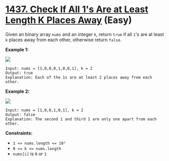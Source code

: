 # [1437. Check If All 1's Are at Least Length K Places Away][link] (Easy)

[link]: https://leetcode.com/problems/check-if-all-1s-are-at-least-length-k-places-away/

Given an binary array `nums` and an integer `k`, return `true` if all  `1`'s are at least  `k`
places away from each other, otherwise return  `false`.

**Example 1:**

![](https://assets.leetcode.com/uploads/2020/04/15/sample_1_1791.png)

```
Input: nums = [1,0,0,0,1,0,0,1], k = 2
Output: true
Explanation: Each of the 1s are at least 2 places away from each other.
```

**Example 2:**

![](https://assets.leetcode.com/uploads/2020/04/15/sample_2_1791.png)

```
Input: nums = [1,0,0,1,0,1], k = 2
Output: false
Explanation: The second 1 and third 1 are only one apart from each other.
```

**Constraints:**

- `1 <= nums.length <= 10⁵`
- `0 <= k <= nums.length`
- `nums[i]` is `0` or `1`
